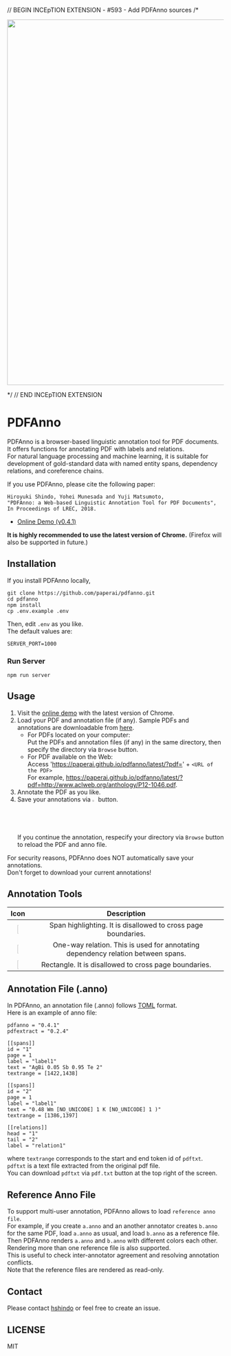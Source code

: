 // BEGIN INCEpTION EXTENSION - #593 - Add PDFAnno sources
/*
<p align="center"><img src="https://github.com/paperai/pdfanno/blob/master/pdfanno.gif" width="850"></p>
*/
// END INCEpTION EXTENSION

# PDFAnno
PDFAnno is a browser-based linguistic annotation tool for PDF documents.  
It offers functions for annotating PDF with labels and relations.  
For natural language processing and machine learning, it is suitable for development of gold-standard data with named entity spans, dependency relations, and coreference chains.

If you use PDFAnno, please cite the following paper:
```
Hiroyuki Shindo, Yohei Munesada and Yuji Matsumoto,
"PDFAnno: a Web-based Linguistic Annotation Tool for PDF Documents",
In Proceedings of LREC, 2018.
```

* [Online Demo (v0.4.1)](https://paperai.github.io/pdfanno/0.4.1/)

**It is highly recommended to use the latest version of Chrome.** (Firefox will also be supported in future.)

## Installation
If you install PDFAnno locally,
```
git clone https://github.com/paperai/pdfanno.git
cd pdfanno
npm install
cp .env.example .env
```

Then, edit `.env` as you like.  
The default values are:
```
SERVER_PORT=1000
```

### Run Server
```
npm run server
```

## Usage
1. Visit the [online demo](https://paperai.github.io/pdfanno/latest/) with the latest version of Chrome.
1. Load your PDF and annotation file (if any). Sample PDFs and annotations are downloadable from [here](https://cl.naist.jp/%7Eshindo/pdfanno_material.zip).
    * For PDFs located on your computer:  
    Put the PDFs and annotation files (if any) in the same directory, then specify the directory via `Browse` button.
    * For PDF available on the Web:  
    Access 'https://paperai.github.io/pdfanno/latest/?pdf=' + `<URL of the PDF>`  
    For example, https://paperai.github.io/pdfanno/latest/?pdf=http://www.aclweb.org/anthology/P12-1046.pdf.  
1. Annotate the PDF as you like.
1. Save your annotations via <img src="https://github.com/paperai/pdfanno/blob/master/icons/fa-download.png" width="2%"> button.  
If you continue the annotation, respecify your directory via `Browse` button to reload the PDF and anno file.

For security reasons, PDFAnno does NOT automatically save your annotations.  
Don't forget to download your current annotations!  

## Annotation Tools
| Icon | Description |
|:---:|:---:|
| <img src="https://github.com/paperai/pdfanno/blob/master/icons/fa-pencil.png" width="7%"> | Span highlighting. It is disallowed to cross page boundaries. |
| <img src="https://github.com/paperai/pdfanno/blob/master/icons/fa-long-arrow-right.png" width="7%"> | One-way relation. This is used for annotating dependency relation between spans. |
| <img src="https://github.com/paperai/pdfanno/blob/master/icons/fa-square-o.png" width="7%"> | Rectangle. It is disallowed to cross page boundaries. |

## Annotation File (.anno)
In PDFAnno, an annotation file (.anno) follows [TOML](https://github.com/toml-lang/toml) format.  
Here is an example of anno file:
```
pdfanno = "0.4.1"
pdfextract = "0.2.4"

[[spans]]
id = "1"
page = 1
label = "label1"
text = "AgBi 0.05 Sb 0.95 Te 2"
textrange = [1422,1438]

[[spans]]
id = "2"
page = 1
label = "label1"
text = "0.48 Wm [NO_UNICODE] 1 K [NO_UNICODE] 1 )"
textrange = [1386,1397]

[[relations]]
head = "1"
tail = "2"
label = "relation1"
```
where `textrange` corresponds to the start and end token id of `pdftxt`.  
`pdftxt` is a text file extracted from the original pdf file.  
You can download `pdftxt` via `pdf.txt` button at the top right of the screen.

## Reference Anno File
To support multi-user annotation, PDFAnno allows to load `reference anno file`.  
For example, if you create `a.anno` and an another annotator creates `b.anno` for the same PDF, load `a.anno` as usual, and load `b.anno` as a reference file. Then PDFAnno renders `a.anno` and `b.anno` with different colors each other. Rendering more than one reference file is also supported.   
This is useful to check inter-annotator agreement and resolving annotation conflicts.  
Note that the reference files are rendered as read-only.

## Contact
Please contact [hshindo](https://github.com/hshindo) or feel free to create an issue.

## LICENSE
MIT
